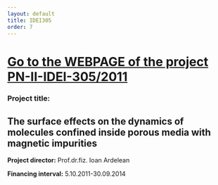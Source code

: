 ```yaml
---
layout: default
title: IDEI305
order: 7
---
```


**[Go to the WEBPAGE of the project PN-II-IDEI-305/2011](/idei305)**
============

### Project title:  

The surface effects on the dynamics of molecules confined inside porous media with magnetic impurities 
---

**Project director:** Prof.dr.fiz. Ioan Ardelean

**Financing interval:** 5.10.2011-30.09.2014

